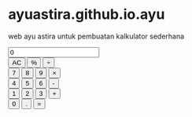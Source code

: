 # ayuastira.github.io.ayu
web ayu astira untuk pembuatan kalkulator sederhana

<!DOCTYPE html >
<html lang="en">
  <head>
    <meta charset="UTF-8">
    <meta http-equiv="X-UA-Compatible" content="IE=edge">
    <meta name="viewport" content="width=device-width, initial-scale=1.0">
    <title>Calculator</title>
    <link rel="stylesheet" href="stylesheet.css">
  </head>
  <body>
    <div class="calculator">
      <input type="text" class="calculator-screen" value="0" disable />
      <div class="calculator-keys">
        <div class="row">
          <button class="all-clear">AC</button>
          <button class="percentage">%</button>
          <button class="operator" value="/">&divide;</button>
        </div>
        <div class="row">
          <button class="number" value="7">7</button>
          <button class="number" value="8">8</button>
          <button class="number" value="9">9</button>
          <button class="operator" value="*">&times;</button>
        </div>
        <div class="row">
          <button class="number" value="4">4</button>
          <button class="number" value="5">5</button>
          <button class="number" value="6">6</button>
          <button class="operator" value="-">-</button>
        </div>
        <div class="row">
          <button class="number" value="1">1</button>
          <button class="number" value="2">2</button>
          <button class="number" value="3">3</button>
          <button class="operator" value="+">+</button>
        </div>
        <div class="row">
          <button class="number zero-btn" value="0">0</button>
          <button class="decimal" value=".">.</button>
          <button class="equal-sign">=</button>
        </div>
      </div>
    </div>
    <script type="text/javascript" src="JavaScript.js"></script>
  </body>
  </head>
</html>
